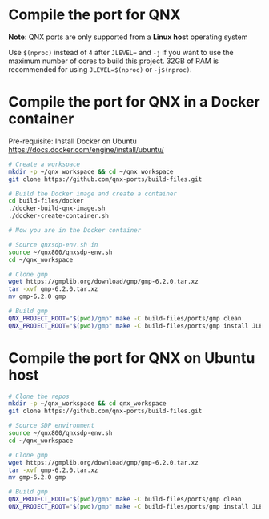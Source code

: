 # Compile the port for QNX

**Note**: QNX ports are only supported from a **Linux host** operating system

Use `$(nproc)` instead of `4` after `JLEVEL=` and `-j` if you want to use the maximum number of cores to build this project.
32GB of RAM is recommended for using `JLEVEL=$(nproc)` or `-j$(nproc)`.

# Compile the port for QNX in a Docker container

Pre-requisite: Install Docker on Ubuntu https://docs.docker.com/engine/install/ubuntu/

```bash
# Create a workspace
mkdir -p ~/qnx_workspace && cd ~/qnx_workspace
git clone https://github.com/qnx-ports/build-files.git

# Build the Docker image and create a container
cd build-files/docker
./docker-build-qnx-image.sh
./docker-create-container.sh

# Now you are in the Docker container

# Source qnxsdp-env.sh in
source ~/qnx800/qnxsdp-env.sh
cd ~/qnx_workspace

# Clone gmp
wget https://gmplib.org/download/gmp/gmp-6.2.0.tar.xz
tar -xvf gmp-6.2.0.tar.xz 
mv gmp-6.2.0 gmp

# Build gmp
QNX_PROJECT_ROOT="$(pwd)/gmp" make -C build-files/ports/gmp clean 
QNX_PROJECT_ROOT="$(pwd)/gmp" make -C build-files/ports/gmp install JLEVEL=4
```

# Compile the port for QNX on Ubuntu host

```bash
# Clone the repos
mkdir -p ~/qnx_workspace && cd qnx_workspace
git clone https://github.com/qnx-ports/build-files.git

# Source SDP environment
source ~/qnx800/qnxsdp-env.sh
cd ~/qnx_workspace

# Clone gmp
wget https://gmplib.org/download/gmp/gmp-6.2.0.tar.xz
tar -xvf gmp-6.2.0.tar.xz 
mv gmp-6.2.0 gmp

# Build gmp
QNX_PROJECT_ROOT="$(pwd)/gmp" make -C build-files/ports/gmp clean 
QNX_PROJECT_ROOT="$(pwd)/gmp" make -C build-files/ports/gmp install JLEVEL=4
```

